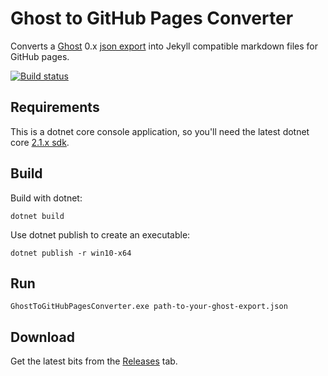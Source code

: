 # Ghost to GitHub Pages Converter

Converts a [Ghost](https://ghost.org/) 0.x [json export](https://help.ghost.org/article/13-import-export) into Jekyll compatible markdown files for GitHub pages.

[![Build status](https://ci.appveyor.com/api/projects/status/8p2a63ux1w9iyb2u?svg=true)](https://ci.appveyor.com/project/jrummell/ghosttogithubpagesconverter)

## Requirements

This is a dotnet core console application, so you'll need the latest dotnet core [2.1.x sdk](https://www.microsoft.com/net/download).

## Build

Build with dotnet:

    dotnet build

Use dotnet publish to create an executable:

    dotnet publish -r win10-x64

## Run

    GhostToGitHubPagesConverter.exe path-to-your-ghost-export.json
    
## Download

Get the latest bits from the [Releases](https://github.com/jrummell/GhostToGitHubPagesConverter/releases) tab.
